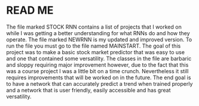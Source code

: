 # READ ME

The file marked STOCK RNN contains a list of projects that I worked on while I was getting a better understanding for what RNNs do and how they operate. The file marked NEWRNN is my updated and improved version. To run the file you must go to the file named MAINSTART. The goal of this project was to make a basic stock market predictor that was easy to use and one that contained some versatility. The classes in the file are barbaric and sloppy requiring major improvement however, due to the fact that this was a course project I was a little bit on a time crunch. Nevertheless it still requires improvements that will be worked on in the future. The end goal is to have a network that can accurately predict a trend when trained properly and a network that is user friendly, easily accessible and has great versatility.
